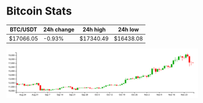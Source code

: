 # Bitcoin Stats

BTC/USDT|24h change|24h high|24h low|
|---|---|---|---|
|$17066.05|-0.93%|$17340.49|$16438.08|

<img src="./chart.svg">
